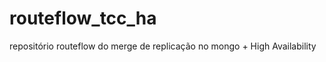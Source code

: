 routeflow_tcc_ha
================

repositório routeflow do merge de replicação no mongo + High Availability
